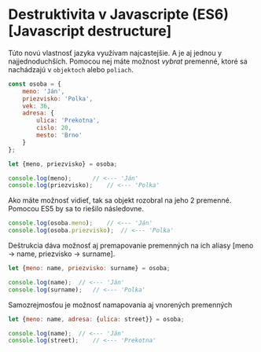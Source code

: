 # Destruktivita v Javascripte (ES6) [Javascript destructure]

Túto novú vlastnosť jazyka využívam najcastejšie. A je aj jednou y najjednoduchších. Pomocou nej máte možnost *vybrat* premenné, ktoré sa nachádzajú v `objektoch` alebo `poliach`.

```javascript
const osoba = {
	meno: 'Ján',
	priezvisko: 'Polka',
	vek: 36,
	adresa: {
		ulica: 'Prekotna',
		cislo: 20,
		mesto: 'Brno'
	}
};

let {meno, priezvisko} = osoba;

console.log(meno);		// <--- 'Ján'
console.log(priezvisko);	// <--- 'Polka'
```

Ako máte možnosť vidieť, tak sa objekt rozobral na jeho 2 premenné. Pomocou ES5 by sa to riešilo následovne. 

```javascript
console.log(osoba.meno);	// <--- 'Ján'
console.log(osoba.priezvisko);	// <--- 'Polka'
```

Deštrukcia dáva možnosť aj premapovanie premenných na ich aliasy [meno -> name, priezvisko -> surname].

```javascript
let {meno: name, priezvisko: surname} = osoba;

console.log(name);	// <--- 'Ján'
console.log(surname);	// <--- 'Polka'
```

Samozrejmosťou je možnosť namapovania aj vnorených premenných

```javascript 
let {meno: name, adresa: {ulica: street}} = osoba;

console.log(name);	// <--- 'Ján'
console.log(street);	// <--- 'Prekotna'
```